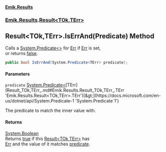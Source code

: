 #### [Emik.Results](index.md 'index')
### [Emik.Results](Emik.Results.md 'Emik.Results').[Result&lt;TOk,TErr&gt;](Result_TOk,TErr_.md 'Emik.Results.Result<TOk,TErr>')

## Result<TOk,TErr>.IsErrAnd(Predicate<TErr>) Method

Calls a [System.Predicate&lt;&gt;](https://docs.microsoft.com/en-us/dotnet/api/System.Predicate-1 'System.Predicate`1') for [Err](Result_TOk,TErr_.Err.md 'Emik.Results.Result<TOk,TErr>.Err') if [Err](Result_TOk,TErr_.Err.md 'Emik.Results.Result<TOk,TErr>.Err') is set,  
or returns [false](https://docs.microsoft.com/en-us/dotnet/csharp/language-reference/builtin-types/bool 'https://docs.microsoft.com/en-us/dotnet/csharp/language-reference/builtin-types/bool').

```csharp
public bool IsErrAnd(System.Predicate<TErr> predicate);
```
#### Parameters

<a name='Emik.Results.Result_TOk,TErr_.IsErrAnd(System.Predicate_TErr_).predicate'></a>

`predicate` [System.Predicate&lt;](https://docs.microsoft.com/en-us/dotnet/api/System.Predicate-1 'System.Predicate`1')[TErr](Result_TOk,TErr_.md#Emik.Results.Result_TOk,TErr_.TErr 'Emik.Results.Result<TOk,TErr>.TErr')[&gt;](https://docs.microsoft.com/en-us/dotnet/api/System.Predicate-1 'System.Predicate`1')

The predicate to match the inner value with.

#### Returns
[System.Boolean](https://docs.microsoft.com/en-us/dotnet/api/System.Boolean 'System.Boolean')  
Returns [true](https://docs.microsoft.com/en-us/dotnet/csharp/language-reference/builtin-types/bool 'https://docs.microsoft.com/en-us/dotnet/csharp/language-reference/builtin-types/bool') if this [Result&lt;TOk,TErr&gt;](Result_TOk,TErr_.md 'Emik.Results.Result<TOk,TErr>') has  
[Err](Result_TOk,TErr_.Err.md 'Emik.Results.Result<TOk,TErr>.Err') and the value of it matches [predicate](Result_TOk,TErr_.IsErrAnd.svjYdZhCymSoNQjN9CGw4w.md#Emik.Results.Result_TOk,TErr_.IsErrAnd(System.Predicate_TErr_).predicate 'Emik.Results.Result<TOk,TErr>.IsErrAnd(System.Predicate<TErr>).predicate').
